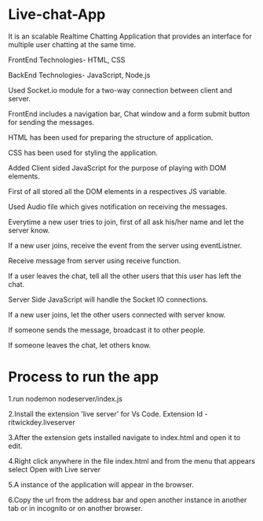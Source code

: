 # Live-chat-App
It is an scalable Realtime Chatting Application that provides an interface for multiple user chatting at the same time.  

FrontEnd Technologies- HTML, CSS

BackEnd Technologies- JavaScript, Node.js

Used Socket.io module for a two-way connection between client and server.

FrontEnd includes a navigation bar, Chat window and a form submit button for sending the messages.

HTML has been used for preparing the structure of application.

CSS has been used for styling the application.

Added Client sided JavaScript for the purpose of playing with DOM elements.

First of all stored all the DOM elements in a respectives JS variable.

Used Audio file  which gives notification on receiving the messages.

Everytime a new user tries to join, first of all ask his/her name and let the server know.

If a new user joins, receive the event from the server using eventListner.

Receive message from server using receive function.

If a user leaves the chat, tell all the other users that this user has left the chat.

Server Side JavaScript will handle the Socket IO connections.

If a new user joins, let the other users connected with server know.

If someone sends the message, broadcast it to other people.

If someone leaves the chat, let others know.


# Process to run the app
1.run nodemon nodeserver/index.js

2.Install the extension 'live server' for Vs Code. Extension Id - ritwickdey.liveserver

3.After the extension gets installed navigate to index.html and open it to edit.

4.Right click anywhere in the file index.html and from the menu that appears select Open with Live server

5.A instance of the application will appear in the browser.

6.Copy the url from the address bar and open another instance in another tab or in incognito or on another browser.

